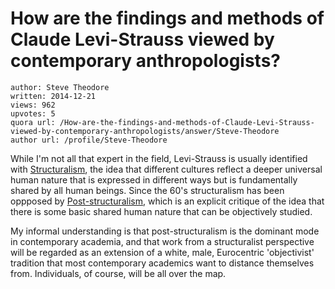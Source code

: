 # How are the findings and methods of Claude Levi-Strauss viewed by contemporary anthropologists?

	author: Steve Theodore
	written: 2014-12-21
	views: 962
	upvotes: 5
	quora url: /How-are-the-findings-and-methods-of-Claude-Levi-Strauss-viewed-by-contemporary-anthropologists/answer/Steve-Theodore
	author url: /profile/Steve-Theodore


While I'm not all that expert in the field, Levi-Strauss is usually identified with [Structuralism](http://en.wikipedia.org/wiki/Structuralism), the idea that different cultures reflect a deeper universal human nature that is expressed in different ways but is fundamentally shared by all human beings. Since the 60's structuralism has been oppposed by [Post-structuralism](http://en.wikipedia.org/wiki/Post-structuralism), which is an explicit critique of the idea that there is some basic shared human nature that can be objectively studied. 

My informal understanding is that post-structuralism is the dominant mode in contemporary academia, and that work from a structuralist perspective will be regarded as an extension of a white, male, Eurocentric 'objectivist' tradition that most contemporary academics want to distance themselves from. Individuals, of course, will be all over the map.

